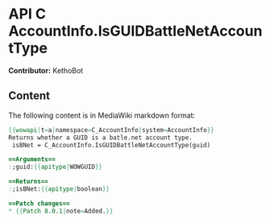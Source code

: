 # API C AccountInfo.IsGUIDBattleNetAccountType

**Contributor:** KethoBot

## Content

The following content is in MediaWiki markdown format:

```mediawiki
{{wowapi|t=a|namespace=C_AccountInfo|system=AccountInfo}}
Returns whether a GUID is a batle.net account type.
 isBNet = C_AccountInfo.IsGUIDBattleNetAccountType(guid)

==Arguments==
:;guid:{{apitype|WOWGUID}}

==Returns==
:;isBNet:{{apitype|boolean}}

==Patch changes==
* {{Patch 8.0.1|note=Added.}}
```